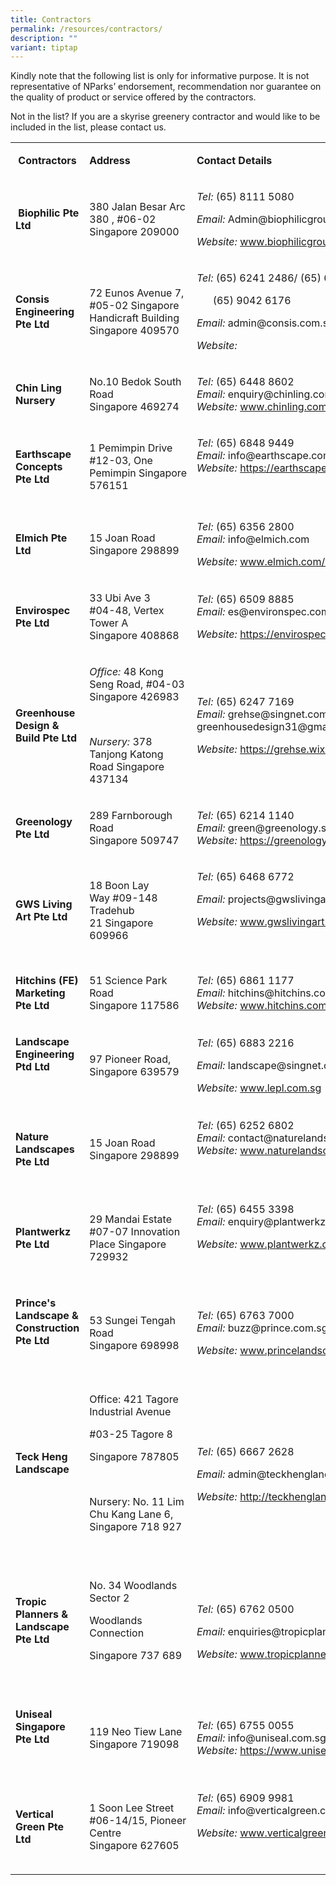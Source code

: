 ```yaml
---
title: Contractors
permalink: /resources/contractors/
description: ""
variant: tiptap
---
```

<p>Kindly note that the following list is only for informative purpose. It
is not representative of NParks’ endorsement, recommendation nor guarantee
on the quality of product or service offered by the contractors.</p>
<p>Not in the list? If you are a skyrise greenery contractor and would like
to be included in the list, please contact us.</p>
<table style="minWidth: 75px">
<colgroup>
<col>
<col>
<col>
</colgroup>
<tbody>
<tr>
<td rowspan="1" colspan="1">
<p><strong>&nbsp;Contractors&nbsp;</strong>
</p>
</td>
<td rowspan="1" colspan="1">
<p><strong>Address&nbsp;</strong>
</p>
</td>
<td rowspan="1" colspan="1">
<p><strong>Contact Details&nbsp;</strong>
</p>
</td>
</tr>
<tr>
<td rowspan="1" colspan="1">
<p>&nbsp;<strong>Biophilic Pte Ltd</strong>
</p>
</td>
<td rowspan="1" colspan="1">
<p>380 Jalan Besar Arc 380 , #06-02 Singapore 209000</p>
</td>
<td rowspan="1" colspan="1">
<p><em>Tel:</em>&nbsp;(65) 8111 5080</p>
<p><em>Email:</em>&nbsp;Admin@biophilicgroup.com</p>
<p><em>Website:</em>&nbsp;<a href="http://www.biophilicgroup.com/" rel="noopener noreferrer nofollow" target="_blank">www.biophilicgroup.com</a>
</p>
</td>
</tr>
<tr>
<td rowspan="1" colspan="1">
<p><strong>Consis Engineering Pte Ltd</strong>
</p>
</td>
<td rowspan="1" colspan="1">
<p>72 Eunos Avenue 7, #05-02 Singapore Handicraft Building
<br>Singapore 409570</p>
</td>
<td rowspan="1" colspan="1">
<p><em>Tel:</em>&nbsp;(65) 6241 2486/ (65) 6861 8930/</p>
<p>&nbsp; &nbsp; &nbsp; (65) 9042 6176</p>
<p><em>Email:</em>&nbsp;admin@consis.com.sg</p>
<p><em>Website:</em>&nbsp;</p>
</td>
</tr>
<tr>
<td rowspan="1" colspan="1">
<p><strong>Chin Ling Nursery</strong>
</p>
</td>
<td rowspan="1" colspan="1">
<p>No.10 Bedok South Road
<br>Singapore 469274</p>
</td>
<td rowspan="1" colspan="1">
<p><em>Tel:</em>&nbsp;(65) 6448 8602
<br><em>Email:</em>&nbsp;enquiry@chinling.com.sg
<br><em>Website:</em>&nbsp;<a href="http://www.chinling.com.sg/" rel="noopener noreferrer nofollow" target="_blank">www.chinling.com.sg</a>
</p>
</td>
</tr>
<tr>
<td rowspan="1" colspan="1">
<p><strong>Earthscape Concepts Pte Ltd</strong>
</p>
</td>
<td rowspan="1" colspan="1">
<p>1 Pemimpin Drive
<br>#12-03, One Pemimpin&nbsp;Singapore 576151</p>
</td>
<td rowspan="1" colspan="1">
<p><em>Tel:</em>&nbsp;(65) 6848 9449
<br><em>Email:&nbsp;</em>info@earthscape.com.sg
<br><em>Website:</em>&nbsp;<a href="https://earthscape.com.sg/" rel="noopener noreferrer nofollow" target="_blank">https://earthscape.com.sg</a>
</p>
<p>&nbsp;</p>
</td>
</tr>
<tr>
<td rowspan="1" colspan="1">
<p><strong>Elmich Pte Ltd</strong>
</p>
</td>
<td rowspan="1" colspan="1">
<p>15 Joan Road
<br>Singapore 298899</p>
</td>
<td rowspan="1" colspan="1">
<p><em>Tel:</em>&nbsp;(65) 6356 2800
<br><em>Email:</em>&nbsp;info@elmich.com&nbsp;</p>
<p><em>Website:&nbsp;</em><a href="http://www.elmich.com/asia/contact-us/" rel="noopener noreferrer nofollow" target="_blank">www.elmich.com/asia/contact-us/</a>
</p>
</td>
</tr>
<tr>
<td rowspan="1" colspan="1">
<p><strong>Envirospec Pte Ltd</strong>
</p>
</td>
<td rowspan="1" colspan="1">
<p>33 Ubi Ave 3
<br>#04-48, Vertex Tower A
<br>Singapore 408868</p>
</td>
<td rowspan="1" colspan="1">
<p><em>Tel:</em>&nbsp;(65) 6509 8885
<br><em>Email:</em>&nbsp;es@environspec.com.sg</p>
<p><em>Website:&nbsp;</em><a href="https://envirospec.com.sg/" rel="noopener noreferrer nofollow" target="_blank">https://envirospec.com.sg</a>
</p>
</td>
</tr>
<tr>
<td rowspan="1" colspan="1">
<p><strong>Greenhouse Design &amp; Build Pte Ltd</strong>
</p>
</td>
<td rowspan="1" colspan="1">
<p><em>Office:</em>&nbsp;48 Kong Seng Road, #04-03 Singapore 426983</p>
<p>&nbsp;</p>
<p><em>Nursery:</em>&nbsp;378 Tanjong Katong Road Singapore 437134</p>
</td>
<td rowspan="1" colspan="1">
<p><em>Tel:</em>&nbsp;(65) 6247 7169
<br><em>Email:</em>&nbsp;grehse@singnet.com.sg; greenhousedesign31@gmail.com</p>
<p><em>Website:</em>&nbsp;<a href="https://grehse.wixsite.com/greenhousedesign" rel="noopener noreferrer nofollow" target="_blank">https://grehse.wixsite.com/greenhousedesign</a>
</p>
</td>
</tr>
<tr>
<td rowspan="1" colspan="1">
<p><strong>Greenology Pte Ltd</strong>
</p>
</td>
<td rowspan="1" colspan="1">
<p>289 Farnborough Road
<br>Singapore 509747</p>
</td>
<td rowspan="1" colspan="1">
<p><em>Tel:</em>&nbsp;(65) 6214 1140
<br><em>Email:&nbsp;</em>green@greenology.sg
<br><em>Website:</em>&nbsp;<a href="https://greenology.sg/" rel="noopener noreferrer nofollow" target="_blank">https://greenology.sg/</a>
</p>
</td>
</tr>
<tr>
<td rowspan="1" colspan="1">
<p><strong>GWS Living Art Pte Ltd</strong>
</p>
</td>
<td rowspan="1" colspan="1">
<p>18 Boon Lay Way&nbsp;#09-148 Tradehub 21&nbsp;Singapore 609966</p>
</td>
<td rowspan="1" colspan="1">
<p><em>Tel:</em>&nbsp;(65) 6468 6772</p>
<p><em>Email:</em>&nbsp;projects@gwslivingart.com</p>
<p><em>Website:&nbsp;</em><a href="http://www.gwslivingart.com/" rel="noopener noreferrer nofollow" target="_blank">www.gwslivingart.com/</a>
</p>
<p>&nbsp;</p>
</td>
</tr>
<tr>
<td rowspan="1" colspan="1">
<p><strong>Hitchins (FE) Marketing Pte Ltd</strong>
</p>
</td>
<td rowspan="1" colspan="1">
<p>51 Science Park Road
<br>Singapore 117586</p>
</td>
<td rowspan="1" colspan="1">
<p><em>Tel:</em>&nbsp;(65) 6861 1177
<br><em>Email:</em>&nbsp;hitchins@hitchins.com
<br><em>Website:</em>&nbsp;<a href="http://www.hitchins.com/" rel="noopener noreferrer nofollow" target="_blank">www.hitchins.com</a>
</p>
</td>
</tr>
<tr>
<td rowspan="1" colspan="1">
<p><strong>Landscape Engineering Ptd Ltd</strong>
</p>
<p>&nbsp;</p>
</td>
<td rowspan="1" colspan="1">
<p>97 Pioneer Road, Singapore 639579</p>
</td>
<td rowspan="1" colspan="1">
<p><em>Tel:&nbsp;</em>(65) 6883 2216</p>
<p><em>Email:</em>&nbsp;landscape@singnet.com.sg</p>
<p><em>Website:</em>&nbsp;<a href="http://www.lepl.com.sg/" rel="noopener noreferrer nofollow" target="_blank">www.lepl.com.sg</a>
</p>
</td>
</tr>
<tr>
<td rowspan="1" colspan="1">
<p><strong>Nature Landscapes Pte Ltd&nbsp;</strong>
</p>
</td>
<td rowspan="1" colspan="1">
<p>15 Joan Road
<br>Singapore 298899</p>
</td>
<td rowspan="1" colspan="1">
<p><em>Tel:</em>&nbsp;(65) 6252 6802
<br><em>Email:</em>&nbsp;contact@naturelandscapes.com
<br><em>Website:</em>&nbsp;<a href="http://www.naturelandscapes.com/" rel="noopener noreferrer nofollow" target="_blank">www.naturelandscapes.com</a>
</p>
<p>&nbsp;</p>
</td>
</tr>
<tr>
<td rowspan="1" colspan="1">
<p><strong>Plantwerkz Pte Ltd</strong>
</p>
</td>
<td rowspan="1" colspan="1">
<p>29 Mandai Estate
<br>#07-07 Innovation Place&nbsp;Singapore 729932</p>
</td>
<td rowspan="1" colspan="1">
<p><em>Tel:</em>&nbsp;(65) 6455 3398
<br><em>Email:&nbsp;</em>enquiry@plantwerkz.com</p>
<p><em>Website:</em>&nbsp;<a href="http://www.plantwerkz.com/" rel="noopener noreferrer nofollow" target="_blank">www.plantwerkz.com</a>
</p>
<p>&nbsp;</p>
</td>
</tr>
<tr>
<td rowspan="1" colspan="1">
<p><strong>Prince's Landscape &amp; Construction Pte Ltd</strong>
</p>
<p><strong>&nbsp;</strong>
</p>
</td>
<td rowspan="1" colspan="1">
<p>53 Sungei Tengah Road
<br>Singapore 698998</p>
</td>
<td rowspan="1" colspan="1">
<p><em>Tel:</em>&nbsp;(65) 6763 7000
<br><em>Email:</em>&nbsp;buzz@prince.com.sg</p>
<p><em>Website:</em>&nbsp;<a href="http://www.princelandscape.com/" rel="noopener noreferrer nofollow" target="_blank">www.princelandscape.com</a>
</p>
</td>
</tr>
<tr>
<td rowspan="1" colspan="1">
<p><strong>Teck Heng Landscape</strong>
</p>
<p>&nbsp;</p>
</td>
<td rowspan="1" colspan="1">
<p>Office: 421 Tagore Industrial Avenue</p>
<p>#03-25 Tagore 8</p>
<p>Singapore 787805</p>
<p>&nbsp;</p>
<p>Nursery: No. 11 Lim Chu Kang Lane 6, Singapore 718 927</p>
<p>&nbsp;</p>
</td>
<td rowspan="1" colspan="1">
<p><em>Tel:&nbsp;</em>(65) 6667 2628</p>
<p><em>Email:</em>&nbsp;admin@teckhenglandscape.com.sg</p>
<p><em>Website:</em>&nbsp;<a href="http://teckhenglandscape.com/" rel="noopener noreferrer nofollow" target="_blank">http://teckhenglandscape.com/</a>
</p>
</td>
</tr>
<tr>
<td rowspan="1" colspan="1">
<p><strong>Tropic Planners &amp; Landscape Pte Ltd</strong>
</p>
<p><strong>&nbsp;</strong>
</p>
</td>
<td rowspan="1" colspan="1">
<p>No. 34 Woodlands Sector 2</p>
<p>Woodlands Connection</p>
<p>Singapore 737 689</p>
<p>&nbsp;</p>
</td>
<td rowspan="1" colspan="1">
<p><em>Tel:&nbsp;</em>(65) 6762 0500</p>
<p><em>Email:</em>&nbsp;enquiries@tropicplanners.com.sg</p>
<p><em>Website:</em>&nbsp;<a href="http://www.tropicplanners.com.sg/" rel="noopener noreferrer nofollow" target="_blank">www.tropicplanners.com.sg</a>
</p>
</td>
</tr>
<tr>
<td rowspan="1" colspan="1">
<p><strong>Uniseal Singapore Pte Ltd</strong>
</p>
<p><strong>&nbsp;</strong>
</p>
</td>
<td rowspan="1" colspan="1">
<p>119 Neo Tiew Lane
<br>Singapore 719098</p>
</td>
<td rowspan="1" colspan="1">
<p><em>Tel:</em>&nbsp;(65) 6755 0055
<br><em>Email:</em>&nbsp;info@uniseal.com.sg
<br><em>Website:</em>&nbsp;<a href="https://uniseal.com.sg/contact-us/" rel="noopener noreferrer nofollow" target="_blank">https://www.unisealsg.com/contact-us</a>&nbsp;</p>
</td>
</tr>
<tr>
<td rowspan="1" colspan="1">
<p><strong>Vertical Green Pte Ltd</strong>
</p>
</td>
<td rowspan="1" colspan="1">
<p>1 Soon Lee Street
<br>#06-14/15, Pioneer Centre
<br>Singapore 627605</p>
</td>
<td rowspan="1" colspan="1">
<p><em>Tel:</em>&nbsp;(65) 6909 9981
<br><em>Email:</em>&nbsp;info@verticalgreen.com.sg</p>
<p><em>Website:&nbsp;</em><a href="http://www.verticalgreen.com.sg/" rel="noopener noreferrer nofollow" target="_blank">www.verticalgreen.com.sg</a>
</p>
<p>&nbsp;</p>
</td>
</tr>
</tbody>
</table>
<p></p>